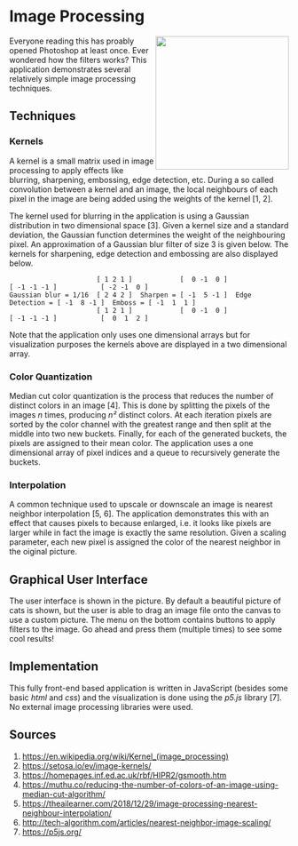 # Image Processing

<a href="https://colinschepers.github.io/ImageProcessing"><img align="right" src="./Images/animation.gif" alt="" title="Image processing" width="240"/></a>

Everyone reading this has proably opened Photoshop at least once. Ever wondered how the filters works? This application demonstrates several relatively simple image processing techniques.

## Techniques

### Kernels

A kernel is a small matrix used in image processing to apply effects like blurring, sharpening, embossing, edge detection, etc. During a so called convolution between a kernel and an image, the local neighbours of each pixel in the image are being added using the weights of the kernel [1, 2].  

The kernel used for blurring in the application is using a Gaussian distribution in two dimensional space [3]. Given a kernel size and a standard deviation, the Gaussian function determines the weight of the neighbouring pixel. An approximation of a Gaussian blur filter of size 3 is given below. The kernels for sharpening, edge detection and embossing are also displayed below. 

                          [ 1 2 1 ]            [  0 -1  0 ]                   [ -1 -1 -1 ]           [ -2 -1  0 ]
    Gaussian blur = 1/16  [ 2 4 2 ]  Sharpen = [ -1  5 -1 ]  Edge Detection = [ -1  8 -1 ]  Emboss = [ -1  1  1 ]
                          [ 1 2 1 ]            [  0 -1  0 ]                   [ -1 -1 -1 ]           [  0  1  2 ]

Note that the application only uses one dimensional arrays but for visualization purposes the kernels above are displayed in a two dimensional array.

### Color Quantization

Median cut color quantization is the process that reduces the number of distinct colors in an image [4]. This is done by splitting the pixels of the images *n* times, producing *n&sup2;* distinct colors. At each iteration pixels are sorted by the color channel with the greatest range and then split at the middle into two new buckets. Finally, for each of the generated buckets, the pixels are assigned to their mean color. The application uses a one dimensional array of pixel indices and a queue to recursively generate the buckets.

### Interpolation

A common technique used to upscale or downscale an image is nearest neighbor interpolation [5, 6]. The application demonstrates this with an effect that causes pixels to because enlarged, i.e. it looks like pixels are larger while in fact the image is exactly the same resolution. Given a scaling parameter, each new pixel is assigned the color of the nearest neighbor in the oiginal picture.

## Graphical User Interface

The user interface is shown in the picture. By default a beautiful picture of cats is shown, but the user is able to drag an image file onto the canvas to use a custom picture. The menu on the bottom contains buttons to apply filters to the image. Go ahead and press them (multiple times) to see some cool results!

## Implementation

This fully front-end based application is written in JavaScript (besides some basic *html* and *css*) and the visualization is done using the *p5.js* library [7]. No external image processing libraries were used.

## Sources

1. https://en.wikipedia.org/wiki/Kernel_(image_processing)
2. https://setosa.io/ev/image-kernels/
3. https://homepages.inf.ed.ac.uk/rbf/HIPR2/gsmooth.htm
4. https://muthu.co/reducing-the-number-of-colors-of-an-image-using-median-cut-algorithm/
5. https://theailearner.com/2018/12/29/image-processing-nearest-neighbour-interpolation/
6. http://tech-algorithm.com/articles/nearest-neighbor-image-scaling/
7. https://p5js.org/
